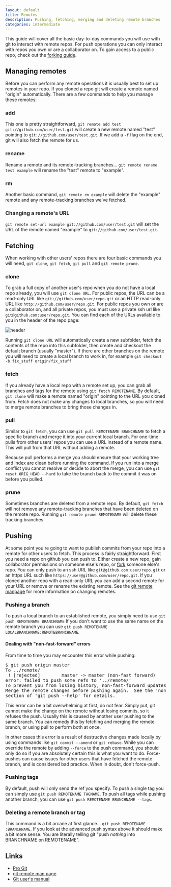 ```yaml
---
layout: default
title: Remotes
description: Pushing, fetching, merging and deleting remote branches
categories: intermediate
---
```


<p class="intro">This guide will cover all the basic day-to-day commands you will use with git to interact with remote repos.  For push operations you can only interact with repos you own or are a collaborator on.  To gain access to a public repo, check out the <a href="/forking">forking guide</a>.</p>

Managing remotes
----------------

Before you can perform any remote operations it is usually best to set up remotes in your repo.  If you cloned a repo git will create a remote named "origin" automatically.  There are a few commands to help you manage these remotes:

### add

This one is pretty straightforward, `git remote add test git://github.com/user/test.git` will create a new remote named "test" pointing to `git://github.com/user/test.git`.  If we add a `-f` flag on the end, git will also fetch the remote for us.

### rename

Rename a remote and its remote-tracking branches... `git remote rename test example` will rename the "test" remote to "example".

### rm

Another basic command, `git remote rm example` will delete the "example" remote and any remote-tracking branches we've fetched.

### Changing a remote's URL

`git remote set-url example git://github.com/user/test.git` will set the URL of the remote named "example" to `git://github.com/user/test.git`.

Fetching
--------

When working with other users' repos there are four basic commands you will need, `git clone`, `git fetch`, `git pull` and `git remote prune`.

### clone

To grab a full copy of another user's repo when you do not have a local repo already, you will use `git clone URL`.  For public repos, the URL can be a read-only URL like `git://github.com/user/repo.git` or an HTTP read-only URL like `http://github.com/user/repo.git`.  For public repos you own or are a collaborator on, and all private repos, you must use a private ssh url like `git@github.com:user/repo.git`.  You can find each of the URLs available to you in the header of the repo page:

![header](http://img.skitch.com/20100201-e6dmj54pgmw6wq7314jtbej31k.jpg)

Running `git clone URL` will automatically create a new subfolder, fetch the contents of the repo into this subfolder, then create and checkout the default branch (usually "master").  If there are other branches on the remote you will need to create a local branch to work in, for example `git checkout -b fix_stuff origin/fix_stuff`

### fetch

If you already have a local repo with a remote set up, you can grab all branches and tags for the remote using `git fetch REMOTENAME`.  By default, `git clone` will make a remote named "origin" pointing to the URL you cloned from.  Fetch does not make any changes to local branches, so you will need to merge remote branches to bring those changes in.

### pull

Similar to `git fetch`, you can use `git pull REMOTENAME BRANCHNAME` to fetch a specific branch and merge it into your current local branch.  For one-time pulls from other users' repos you can use a URL instead of a remote name.  This will pull from that URL without adding a remote.

Because pull performs a merge you should ensure that your working tree and index are clean before running the command.  If you run into a merge conflict you cannot resolve or decide to abort the merge, you can use `git reset ORIG_HEAD --hard` to take the branch back to the commit it was on before you pulled.

### prune

Sometimes branches are deleted from a remote repo.  By default, `git fetch` will not remove any remote-tracking branches that have been deleted on the remote repo.  Running `git remote prune REMOTENAME` will delete these tracking branches.

Pushing
-------

At some point you're going to want to publish commits from your repo into a remote for other users to fetch.  This process is fairly straightforward.  First you need a repo on github you can push to.  Either create a new repo, gain collaborator permissions on someone else's repo, or [fork](/forking) someone else's repo.  You can only push to an ssh URL like `git@github.com:user/repo.git` or an https URL such like `https://user@github.com/user/repo.git`.  If you cloned another repo with a read-only URL you can add a second remote for your URL or remove or rename the existing remote.  See the [git remote manpage](http://www.kernel.org/pub/software/scm/git/docs/git-remote.html) for more information on changing remotes.

### Pushing a branch

To push a local branch to an established remote, you simply need to use `git push REMOTENAME BRANCHNAME`  If you don't want to use the same name on the remote branch you can use `git push REMOTENAME LOCALBRANCHNAME:REMOTEBRANCHNAME`.

#### Dealing with "non-fast-forward" errors

From time to time you may encounter this error while pushing:

<pre class="terminal">
$ git push origin master
To ../remote/
 ! [rejected]        master -> master (non-fast forward)
error: failed to push some refs to '../remote/'
To prevent you from losing history, non-fast-forward updates were rejected
Merge the remote changes before pushing again.  See the 'non-fast forward'
section of 'git push --help' for details.
</pre>

This error can be a bit overwhelming at first, do not fear.  Simply put, git cannot make the change on the remote without losing commits, so it refuses the push.  Usually this is caused by another user pushing to the same branch.  You can remedy this by fetching and merging the remote branch, or using pull to perform both at once.

In other cases this error is a result of destructive changes made locally by using commands like `git commit --amend` or `git rebase`.  While you can override the remote by adding `--force` to the push command, you should only do so if you are absolutely certain this is what you want to do.  Force-pushes can cause issues for other users that have fetched the remote branch, and is considered bad practice.  When in doubt, don't force-push.

### Pushing tags

By default, push will only send the ref you specify.  To push a single tag you can simply use `git push REMOTENAME TAGNAME`.  To push all tags while pushing another branch, you can use `git push REMOTENAME BRANCHNAME --tags`.

### Deleting a remote branch or tag

This command is a bit arcane at first glance... `git push REMOTENAME :BRANCHNAME`.  If you look at the advanced push syntax above it should make a bit more sense.  You are literally telling git "push _nothing_ into BRANCHNAME on REMOTENAME".

Links
-----

* [Pro Git](http://progit.org/book/ch2-5.html)
* [git remote man page](http://www.kernel.org/pub/software/scm/git/docs/git-remote.html)
* [Git user's manual](http://www.kernel.org/pub/software/scm/git/docs/user-manual.html#sharing-development)
